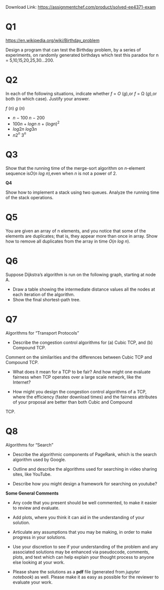 Download Link: https://assignmentchef.com/product/solved-ee4371-exam
<br>
<h1>Q1</h1>

<a href="https://en.wikipedia.org/wiki/Birthday_problem">https://en.wikipedia.org/wiki/Birthday_problem</a>

Design a program that can test the Birthday problem, by a series of experiments, on randomly generated birthdays which test this paradox for n = 5,10,15,20,25,30…200.

<h1>Q2</h1>

In each of the following situations, indicate whether <em>f </em>= <em>O</em> (<em>g</em>),or <em>f </em>= Ω (<em>g</em>),or both (in which case).  Justify your answer.

<em>f</em> (<em>n</em>)                                 <em>g</em> (<em>n</em>)

<ul>

 <li><em>n </em>− 100 <em>n </em>− 200</li>

 <li>100<em>n </em>+ <em>logn</em> <em>n </em>+ (<em>logn</em>)<sup>2</sup></li>

 <li><em>log</em>2<em>n</em> <em>log</em>3<em>n</em></li>

 <li><em>n</em>2<em><sup>n</sup></em> 3<em><sup>n</sup></em> <strong> </strong></li>

</ul>

<h1>Q3</h1>

Show that the running time of the merge-sort algorithm on <em>n</em>​ ​-element sequence is<em>O</em>(<em>n</em> <em>log</em> <em>n</em>),even when <em>n</em>​ is not a power of 2.

<strong>Q4</strong><strong>  </strong>

Show how to implement a stack using two queues. Analyze the running time of the stack operations.

<h1>Q5</h1>

You are given an array of n elements, and you notice that some of the elements are duplicates; that is, they appear more than once in array. Show how to remove all duplicates from the array in time <em>O</em>(<em>n</em> <em>log</em> <em>n</em>).

<h1>Q6</h1>

Suppose Dijkstra’s algorithm is run on the following graph, starting at node A.




<ul>

 <li>Draw a table showing the intermediate distance values all the nodes at each iteration of the algorithm.</li>

 <li>Show the final shortest-path tree.</li>

</ul>

<strong> </strong>

<strong> </strong>

<strong> </strong>

<h1>Q7</h1>

Algorithms for “Transport Protocols”<strong>  </strong>

<strong> </strong>

<ul>

 <li>Describe the congestion control algorithms for (a) Cubic TCP, and (b) Compound TCP.</li>

</ul>

Comment on the similarities and the differences between Cubic TCP and Compound TCP.




<ul>

 <li>What does it mean for a TCP to be fair? And how might one evaluate fairness when TCP operates over a large scale network, like the Internet?</li>

</ul>




<ul>

 <li>How might you design the congestion control algorithms of a TCP, where the efficiency (faster download times) and the fairness attributes of your proposal are better than both Cubic and Compound</li>

</ul>

TCP.




<h1>Q8</h1>

Algorithms for “Search”




<ul>

 <li>Describe the algorithmic components of PageRank, which is the search algorithm used by Google.</li>

</ul>




<ul>

 <li>Outline and describe the algorithms used for searching in video sharing sites, like YouTube.</li>

</ul>




<ul>

 <li>Describe how you might design a framework for searching on youtube?</li>

</ul>







<strong>Some General Comments</strong><strong>  </strong>

<ul>

 <li>Any code that you present should be well commented, to make it easier to review and evaluate.</li>

</ul>




<ul>

 <li>Add plots, where you think it can aid in the understanding of your solution.</li>

</ul>




<ul>

 <li>Articulate any assumptions that you may be making, in order to make progress in your solutions.</li>

</ul>




<ul>

 <li>Use your discretion to see if your understanding of the problem and any associated solutions may be enhanced via pseudocode, comments, plots, and text which can help explain your thought process to anyone else looking at your work.</li>

</ul>




<ul>

 <li>Please share the solutions as a <strong>pdf</strong>​ file​ (generated from <em>jupyter</em>​<em> notebook</em>​) as well. Please make it as easy as possible for the reviewer to evaluate your work.</li>

</ul>